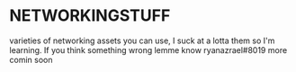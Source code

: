 # NETWORKINGSTUFF
varieties of networking assets you can use, I suck at a lotta them so I'm learning. If you think something wrong lemme know ryanazrael#8019
more comin soon
